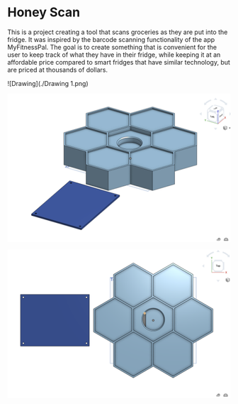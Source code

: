 # Honey Scan

This is a project creating a tool that scans groceries as they are put into the fridge.
It was inspired by the barcode scanning functionality of the app MyFitnessPal. The goal is to create something
that is convenient for the user to keep track of what they have in their fridge, while keeping it at an affordable price
compared to smart fridges that have similar technology, but are priced at thousands of dollars.


![Drawing](./Drawing 1.png)




![image 1](./modelAngle.png)


![image 2](./modelTopDown.png)